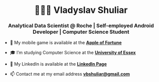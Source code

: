 <h1 align="center">👨🏻‍💻 Vladyslav Shuliar</h1>
<h3 align="center">Analytical Data Scientist @ Roche | Self-employed Android Developer | Computer Science Student</h3>

- 🍎 My mobile game is available at the **[Apple of Fortune](https://play.google.com/store/apps/details?id=com.vbshuliar.apple_of_fortune)**

- 🎓 I’m studying Computer Science at the **[University of Essex](https://www.essex.ac.uk/)**

- 🔎 My LinkedIn is available at the **[LinkedIn Page](https://www.linkedin.com/in/vbshuliar/)**

- 📫 Contact me at my email address **vbshuliar@gmail.com**

